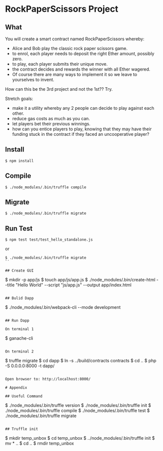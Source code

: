 # RockPaperScissors Project

## What

You will create a smart contract named RockPaperScissors whereby:

- Alice and Bob play the classic rock paper scissors game.
- to enrol, each player needs to deposit the right Ether amount, possibly zero.
- to play, each player submits their unique move.
- the contract decides and rewards the winner with all Ether wagered.
- Of course there are many ways to implement it so we leave to yourselves to invent.

How can this be the 3rd project and not the 1st?? Try.

Stretch goals:

- make it a utility whereby any 2 people can decide to play against each other.
- reduce gas costs as much as you can.
- let players bet their previous winnings.
- how can you entice players to play, knowing that they may have their funding stuck in the contract if they faced an uncooperative player?

## Install

```
$ npm install
```

## Compile

```
$ ./node_modules/.bin/truffle compile
```

## Migrate

```
$ ./node_modules/.bin/truffle migrate
```

## Run Test

```
$ npm test test/test_hello_standalone.js
```

or

```
$ ./node_modules/.bin/truffle migrate
``

## Create GUI

```
$ mkdir -p app/js
$ touch app/js/app.js
$ ./node_modules/.bin/create-html --title "Hello World" --script "js/app.js" --output app/index.html
```

## Bulid Dapp

```
$ ./node_modules/.bin/webpack-cli --mode development
```

## Run Dapp

On terminal 1

```
$ ganache-cli
```

On terminal 2

```
$ truffle migrate
$ cd dapp
$ ln -s ../build/contracts contracts
$ cd ..
$ php -S 0.0.0.0:8000 -t dapp/
```

Open browser to: http://localhost:8000/

# Appendix

## Useful Command

```
$ ./node_modules/.bin/truffle version
$ ./node_modules/.bin/truffle init
$ ./node_modules/.bin/truffle compile
$ ./node_modules/.bin/truffle test
$ ./node_modules/.bin/truffle migrate
```

## Truffle init

```
$ mkdir temp_unbox
$ cd temp_unbox
$ ../node_modules/.bin/truffle init
$ mv * ..
$ cd ..
$ rmdir temp_unbox
```
